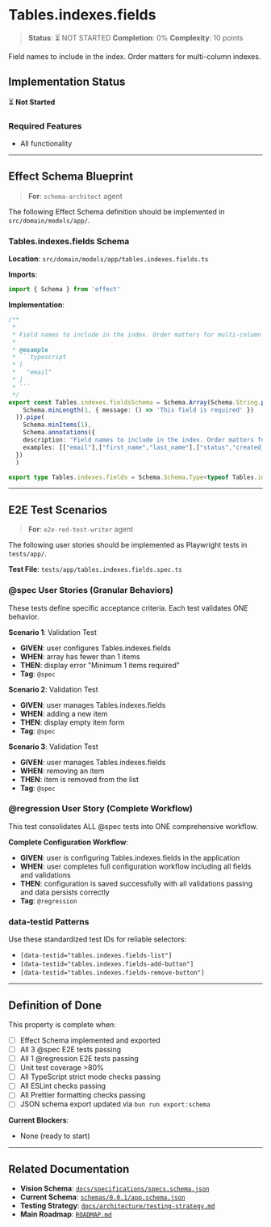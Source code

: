 # Tables.indexes.fields

> **Status**: ⏳ NOT STARTED
> **Completion**: 0%
> **Complexity**: 10 points

Field names to include in the index. Order matters for multi-column indexes.

## Implementation Status

⏳ **Not Started**

### Required Features

- All functionality

---

## Effect Schema Blueprint

> **For**: `schema-architect` agent

The following Effect Schema definition should be implemented in `src/domain/models/app/`.

### Tables.indexes.fields Schema

**Location**: `src/domain/models/app/tables.indexes.fields.ts`

**Imports**:

```typescript
import { Schema } from 'effect'
```

**Implementation**:

````typescript
/**
 *
 * Field names to include in the index. Order matters for multi-column indexes.
 *
 * @example
 * ```typescript
 * [
 *   "email"
 * ]
 * ```
 */
export const Tables.indexes.fieldsSchema = Schema.Array(Schema.String.pipe(
    Schema.minLength(1, { message: () => 'This field is required' })
  )).pipe(
    Schema.minItems(1),
    Schema.annotations({
    description: "Field names to include in the index. Order matters for multi-column indexes.",
    examples: [["email"],["first_name","last_name"],["status","created_at"]]
  })
  )

export type Tables.indexes.fields = Schema.Schema.Type<typeof Tables.indexes.fieldsSchema>
````

---

## E2E Test Scenarios

> **For**: `e2e-red-test-writer` agent

The following user stories should be implemented as Playwright tests in `tests/app/`.

**Test File**: `tests/app/tables.indexes.fields.spec.ts`

### @spec User Stories (Granular Behaviors)

These tests define specific acceptance criteria. Each test validates ONE behavior.

**Scenario 1**: Validation Test

- **GIVEN**: user configures Tables.indexes.fields
- **WHEN**: array has fewer than 1 items
- **THEN**: display error "Minimum 1 items required"
- **Tag**: `@spec`

**Scenario 2**: Validation Test

- **GIVEN**: user manages Tables.indexes.fields
- **WHEN**: adding a new item
- **THEN**: display empty item form
- **Tag**: `@spec`

**Scenario 3**: Validation Test

- **GIVEN**: user manages Tables.indexes.fields
- **WHEN**: removing an item
- **THEN**: item is removed from the list
- **Tag**: `@spec`

### @regression User Story (Complete Workflow)

This test consolidates ALL @spec tests into ONE comprehensive workflow.

**Complete Configuration Workflow**:

- **GIVEN**: user is configuring Tables.indexes.fields in the application
- **WHEN**: user completes full configuration workflow including all fields and validations
- **THEN**: configuration is saved successfully with all validations passing and data persists correctly
- **Tag**: `@regression`

### data-testid Patterns

Use these standardized test IDs for reliable selectors:

- `[data-testid="tables.indexes.fields-list"]`
- `[data-testid="tables.indexes.fields-add-button"]`
- `[data-testid="tables.indexes.fields-remove-button"]`

---

## Definition of Done

This property is complete when:

- [ ] Effect Schema implemented and exported
- [ ] All 3 @spec E2E tests passing
- [ ] All 1 @regression E2E tests passing
- [ ] Unit test coverage >80%
- [ ] All TypeScript strict mode checks passing
- [ ] All ESLint checks passing
- [ ] All Prettier formatting checks passing
- [ ] JSON schema export updated via `bun run export:schema`

**Current Blockers**:

- None (ready to start)

---

## Related Documentation

- **Vision Schema**: [`docs/specifications/specs.schema.json`](../specs.schema.json)
- **Current Schema**: [`schemas/0.0.1/app.schema.json`](../../schemas/0.0.1/app.schema.json)
- **Testing Strategy**: [`docs/architecture/testing-strategy.md`](../../architecture/testing-strategy.md)
- **Main Roadmap**: [`ROADMAP.md`](../../../ROADMAP.md)
